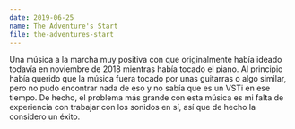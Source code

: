 ```yaml
---
date: 2019-06-25
name: The Adventure's Start
file: the-adventures-start
---
```


Una música a la marcha muy positiva con que originalmente había ideado todavía en noviembre de 2018 mientras había tocado el piano. Al principio había querido que la música fuera tocado por unas guitarras o algo similar, pero no pudo encontrar nada de eso y no sabía que es un VSTi en ese tiempo. De hecho, el problema más grande con esta música es mi falta de experiencia con trabajar con los sonidos en sí, así que de hecho la considero un éxito.